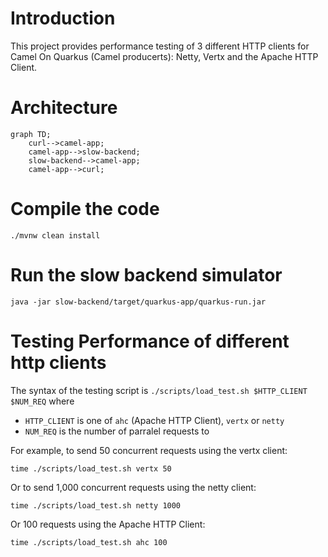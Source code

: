 # Introduction

This project provides performance testing of 3 different HTTP clients for Camel On Quarkus (Camel producerts): Netty, Vertx and the Apache HTTP Client.

# Architecture

```mermaid
graph TD;
    curl-->camel-app;
    camel-app-->slow-backend;
    slow-backend-->camel-app;
    camel-app-->curl;
```

# Compile the code

```
./mvnw clean install
```

# Run the slow backend simulator

```
java -jar slow-backend/target/quarkus-app/quarkus-run.jar
```


# Testing Performance of different http clients

The syntax of the testing script is `./scripts/load_test.sh $HTTP_CLIENT $NUM_REQ` where 

* `HTTP_CLIENT` is one of `ahc` (Apache HTTP Client), `vertx` or `netty`
* `NUM_REQ` is the number of parralel requests to 

For example, to send 50 concurrent requests using the vertx client:
```
time ./scripts/load_test.sh vertx 50
```

Or to send 1,000 concurrent requests using the netty client:

```
time ./scripts/load_test.sh netty 1000
```

Or 100 requests using the Apache HTTP Client:
```
time ./scripts/load_test.sh ahc 100
```